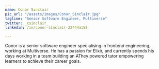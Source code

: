 ```yaml
---
name: Conor Sinclair
pic_url: "/assets/images/Conor_Sinclair.jpg"
tagline: "Senior Software Engineer, Multiverse"
twitter: _csinclair_
linkedin: /in/conor-sinclair-22444a158

---
```

Conor is a senior software engineer specialising in frontend engineering, working at Multiverse. He has a passion for Elixir, and currently spends his days working in a team building an AThey powered tutor empowering learners to achieve their career goals.
